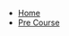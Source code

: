 <!-- _sidebar.md -->

* [Home](/)
* [Pre Course](precourse/ "Pre course fulbright - Cicle III April - July")
